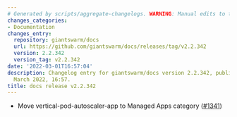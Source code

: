 ```yaml
---
# Generated by scripts/aggregate-changelogs. WARNING: Manual edits to this files will be overwritten.
changes_categories:
- Documentation
changes_entry:
  repository: giantswarm/docs
  url: https://github.com/giantswarm/docs/releases/tag/v2.2.342
  version: 2.2.342
  version_tag: v2.2.342
date: '2022-03-01T16:57:04'
description: Changelog entry for giantswarm/docs version 2.2.342, published on 01
  March 2022, 16:57.
title: docs release v2.2.342
---
```


- Move vertical-pod-autoscaler-app to Managed Apps category ([#1341](https://github.com/giantswarm/docs/pull/1341))
